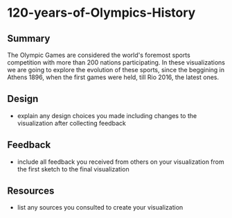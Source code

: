 # 120-years-of-Olympics-History

## Summary
  The Olympic Games are considered the world's foremost sports competition with more than 200 nations participating. In these visualizations we are going to explore the evolution of these sports, since the beggining in Athens 1896, when the first games were held, till Rio 2016, the latest ones.

## Design 
- explain any design choices you made including changes to the visualization after collecting feedback

## Feedback
- include all feedback you received from others on your visualization from the first sketch to the final visualization

## Resources 
- list any sources you consulted to create your visualization
